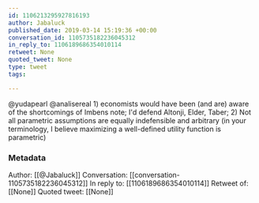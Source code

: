 ```yaml
---
id: 1106213295927816193
author: Jabaluck
published_date: 2019-03-14 15:19:36 +00:00
conversation_id: 1105735182236045312
in_reply_to: 1106189686354010114
retweet: None
quoted_tweet: None
type: tweet
tags:

---
```


@yudapearl @analisereal 1) economists would have been (and are) aware of the shortcomings of Imbens note; I'd defend Altonji, Elder, Taber; 2) Not all parametric assumptions are equally indefensible and arbitrary (in your terminology, I believe maximizing a well-defined utility function is parametric)

### Metadata

Author: [[@Jabaluck]]
Conversation: [[conversation-1105735182236045312]]
In reply to: [[1106189686354010114]]
Retweet of: [[None]]
Quoted tweet: [[None]]
